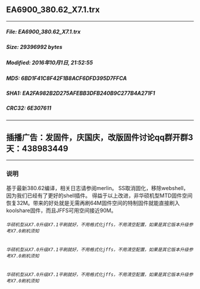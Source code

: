 ## EA6900_380.62_X7.1.trx
 * * *
##### File: EA6900_380.62_X7.1.trx
##### Size: 29396992 bytes
##### Modified: 2016年10月1日, 21:52:55
##### MD5: 6BD1F41C8F42F1B8ACF6DFD395D7FFCA
##### SHA1: EA2FA982B2D275AFEBB3DFB240B9C277B4A271F1
##### CRC32: 6E307611
* * *
## 插播广告：发固件，庆国庆，改版固件讨论qq群开群3天：438983449
* * *
### 说明
基于最新380.62编译，相关日志请参阅merlin。
SS取消固化，移除webshell，因为我们已经有了更好的shell插件。
得益于以上改进，非华硕机型MTD固件空间恢复32M。带来的好处就是无需再刷64M固件空间的特制固件就能直接刷入koolshare固件，而且JFFS可用空间接近90M。

###### `华硕机型从X7.0升级X7.1平刷就好，不用格式化jffs，不用清空配置，如果是其它版本升级参考X7.0刷机须知`
###### `华硕机型从X7.0升级X7.1平刷就好，不用格式化jffs，不用清空配置，如果是其它版本升级参考X7.0刷机须知`
###### `华硕机型从X7.0升级X7.1平刷就好，不用格式化jffs，不用清空配置，如果是其它版本升级参考X7.0刷机须知`


